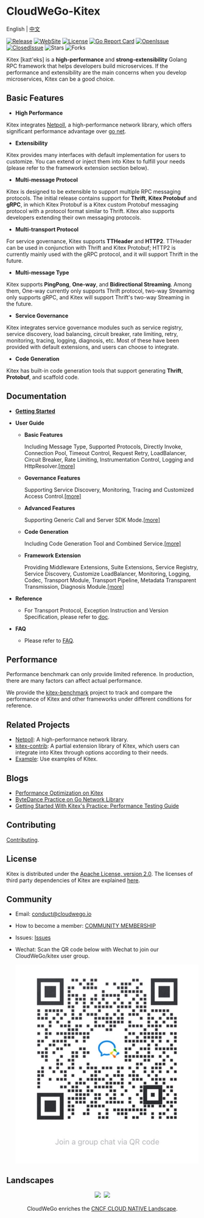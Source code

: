 # CloudWeGo-Kitex

English | [中文](README_cn.md)

[![Release](https://img.shields.io/github/v/release/cloudwego/kitex)](https://github.com/cloudwego/kitex/releases)
[![WebSite](https://img.shields.io/website?up_message=cloudwego&url=https%3A%2F%2Fwww.cloudwego.io%2F)](https://www.cloudwego.io/)
[![License](https://img.shields.io/github/license/cloudwego/kitex)](https://github.com/cloudwego/kitex/blob/main/LICENSE)
[![Go Report Card](https://goreportcard.com/badge/github.com/cloudwego/kitex)](https://goreportcard.com/report/github.com/cloudwego/kitex)
[![OpenIssue](https://img.shields.io/github/issues/cloudwego/kitex)](https://github.com/cloudwego/kitex/issues)
[![ClosedIssue](https://img.shields.io/github/issues-closed/cloudwego/kitex)](https://github.com/cloudwego/kitex/issues?q=is%3Aissue+is%3Aclosed)
![Stars](https://img.shields.io/github/stars/cloudwego/kitex)
![Forks](https://img.shields.io/github/forks/cloudwego/kitex)

Kitex [kaɪt'eks] is a **high-performance** and **strong-extensibility** Golang RPC framework that helps developers build microservices. If the performance and extensibility are the main concerns when you develop microservices, Kitex can be a good choice.

## Basic Features

- **High Performance**

Kitex integrates [Netpoll](https://github.com/cloudwego/netpoll), a high-performance network library, which offers significant performance advantage over [go net](https://pkg.go.dev/net).

- **Extensibility**

Kitex provides many interfaces with default implementation for users to customize. You can extend or inject them into Kitex to fulfill your needs (please refer to the framework extension section below).

- **Multi-message Protocol**

Kitex is designed to be extensible to support multiple RPC messaging protocols. The initial release contains support for **Thrift**, **Kitex Protobuf** and **gRPC**, in which Kitex Protobuf is a Kitex custom Protobuf messaging protocol with a protocol format similar to Thrift. Kitex also supports developers extending their own messaging protocols.

- **Multi-transport Protocol**

For service governance, Kitex supports **TTHeader** and **HTTP2**. TTHeader can be used in conjunction with Thrift and Kitex Protobuf; HTTP2 is currently mainly used with the gRPC protocol, and it will support Thrift in the future.

- **Multi-message Type**

Kitex supports **PingPong**, **One-way**, and **Bidirectional Streaming**. Among them, One-way currently only supports Thrift protocol, two-way Streaming only supports gRPC, and Kitex will support Thrift's two-way Streaming in the future.

- **Service Governance**

Kitex integrates service governance modules such as service registry, service discovery, load balancing, circuit breaker, rate limiting, retry, monitoring, tracing, logging, diagnosis, etc. Most of these have been provided with default extensions, and users can choose to integrate.

- **Code Generation**

Kitex has built-in code generation tools that support generating **Thrift**, **Protobuf**, and scaffold code.

## Documentation

- [**Getting Started**](https://www.cloudwego.io/docs/kitex/getting-started/)

- **User Guide**

  - **Basic Features**
  
    Including Message Type, Supported Protocols, Directly Invoke, Connection Pool, Timeout Control, Request Retry, LoadBalancer, Circuit Breaker, Rate Limiting, Instrumentation Control, Logging and HttpResolver.[[more]](https://www.cloudwego.io/docs/tutorials/basic-feature/)
    
  - **Governance Features**
  
    Supporting Service Discovery, Monitoring, Tracing and Customized Access Control.[[more]](https://www.cloudwego.io/docs/kitex/tutorials/service-governance/)
    
  - **Advanced Features**
  
    Supporting Generic Call and Server SDK Mode.[[more]](https://www.cloudwego.io/docs/kitex/tutorials/advanced-feature/)
    
  - **Code Generation**
  
    Including Code Generation Tool and Combined Service.[[more]](https://www.cloudwego.io/docs/kitex/tutorials/code-gen/)
    
  - **Framework Extension**
  
    Providing Middleware Extensions, Suite Extensions, Service Registry, Service Discovery, Customize LoadBalancer, Monitoring, Logging, Codec, Transport Module, Transport Pipeline, Metadata Transparent Transmission, Diagnosis Module.[[more]](https://www.cloudwego.io/docs/kitex/tutorials/framework-exten/)
  
- **Reference**

  - For Transport Protocol, Exception Instruction and Version Specification, please refer to [doc](https://www.cloudwego.io/docs/kitex/reference/).
  
- **FAQ**

  - Please refer to [FAQ](https://www.cloudwego.io/docs/kitex/faq/).

## Performance

Performance benchmark can only provide limited reference. In production, there are many factors can affect actual performance.

We provide the [kitex-benchmark](https://github.com/cloudwego/kitex-benchmark) project to track and compare the performance of Kitex and other frameworks under different conditions for reference.

## Related Projects

- [Netpoll](https://github.com/cloudwego/netpoll): A high-performance network library.
- [kitex-contrib](https://github.com/kitex-contrib): A partial extension library of Kitex, which users can integrate into Kitex through options according to their needs.
- [Example](https://github.com/cloudwego/kitex-examples): Use examples of Kitex.

## Blogs

- [Performance Optimization on Kitex](https://www.cloudwego.io/blog/2021/09/23/performance-optimization-on-kitex/)
- [ByteDance Practice on Go Network Library](https://www.cloudwego.io/blog/2021/10/09/bytedance-practices-on-go-network-library/)
- [Getting Started With Kitex's Practice: Performance Testing Guide](https://www.cloudwego.io/blog/2021/11/24/getting-started-with-kitexs-practice-performance-testing-guide/)

## Contributing

[Contributing](https://github.com/cloudwego/kitex/blob/develop/CONTRIBUTING.md).

## License

Kitex is distributed under the [Apache License, version 2.0](https://github.com/cloudwego/kitex/blob/develop/LICENSE). The licenses of third party dependencies of Kitex are explained [here](https://github.com/cloudwego/kitex/blob/develop/licenses).

## Community
- Email: [conduct@cloudwego.io](conduct@cloudwego.io)
- How to become a member: [COMMUNITY MEMBERSHIP](https://github.com/cloudwego/community/blob/main/COMMUNITY_MEMBERSHIP.md)
- Issues: [Issues](https://github.com/cloudwego/kitex/issues)
- Wechat: Scan the QR code below with Wechat to join our CloudWeGo/kitex user group.

  ![wechat_group](images/wechat_group_EN.jpg)

## Landscapes

<p align="center">
<img src="https://landscape.cncf.io/images/left-logo.svg" width="150"/>&nbsp;&nbsp;<img src="https://landscape.cncf.io/images/right-logo.svg" width="200"/>
<br/><br/>
CloudWeGo enriches the <a href="https://landscape.cncf.io/">CNCF CLOUD NATIVE Landscape</a>.
</p>
